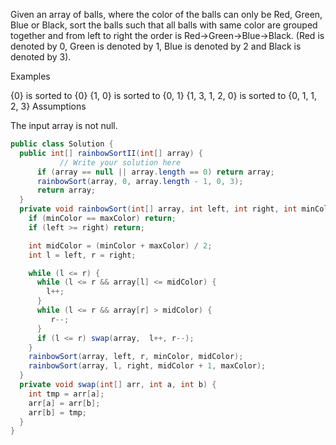 
Given an array of balls, where the color of the balls can only be Red, Green, Blue or Black, sort the balls such that all balls with same color are grouped together and from left to right the order is Red->Green->Blue->Black. (Red is denoted by 0, Green is denoted by 1,  Blue is denoted by 2 and Black is denoted by 3).

Examples

{0} is sorted to {0}
{1, 0} is sorted to {0, 1}
{1, 3, 1, 2, 0} is sorted to {0, 1, 1, 2, 3}
Assumptions

The input array is not null.

```java
public class Solution {
  public int[] rainbowSortII(int[] array) {
           // Write your solution here
      if (array == null || array.length == 0) return array;
      rainbowSort(array, 0, array.length - 1, 0, 3);
      return array;
  }
  private void rainbowSort(int[] array, int left, int right, int minColor, int maxColor) {
    if (minColor == maxColor) return;
    if (left >= right) return;

    int midColor = (minColor + maxColor) / 2;
    int l = left, r = right;

    while (l <= r) {
      while (l <= r && array[l] <= midColor) {
        l++;
      }
      while (l <= r && array[r] > midColor) {
         r--;
      }
      if (l <= r) swap(array,  l++, r--);
    }
    rainbowSort(array, left, r, minColor, midColor);
    rainbowSort(array, l, right, midColor + 1, maxColor);
  }
  private void swap(int[] arr, int a, int b) {
    int tmp = arr[a];
    arr[a] = arr[b];
    arr[b] = tmp;
  }
}

```